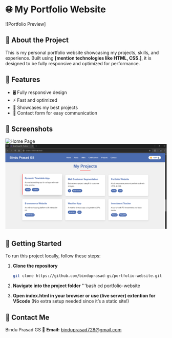 # 🌐 My Portfolio Website

![Portfolio Preview]

## 🚀 About the Project
This is my personal portfolio website showcasing my projects, skills, and experience. Built using **[mention technologies like HTML, CSS.]**, it is designed to be fully responsive and optimized for performance.

## 🎨 Features
- 🖥️ Fully responsive design
- ⚡ Fast and optimized
- 📂 Showcases my best projects
- 📩 Contact form for easy communication

## 📸 Screenshots
![Home Page](home.png)
![Projects Section](screenshots/projects.png)

## 🚀 Getting Started
To run this project locally, follow these steps:

1. **Clone the repository**
   ```bash
   git clone https://github.com/binduprasad-gs/portfolio-website.git

2. **Navigate into the project folder**
    '''bash
    cd portfolio-website

3. **Open index.html in your browser or use (live server) extention for VScode**
    (No extra setup needed since it’s a static site!)


## 📩 Contact Me

Bindu Prasad GS
📧 **Email:** [binduprasad728@gmail.com](mailto:binduprasad728@gmail.com)  
